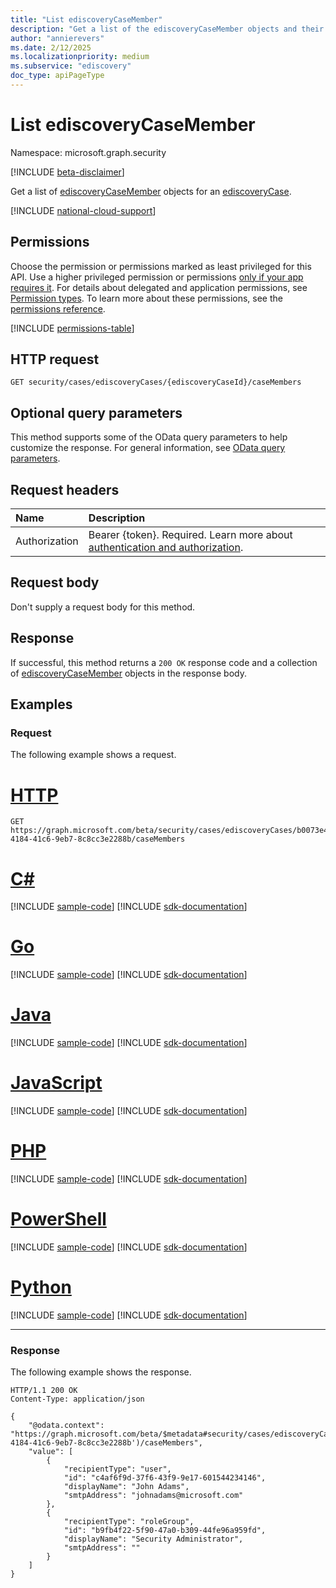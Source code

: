 ```yaml
---
title: "List ediscoveryCaseMember"
description: "Get a list of the ediscoveryCaseMember objects and their properties."
author: "annierevers"
ms.date: 2/12/2025
ms.localizationpriority: medium
ms.subservice: "ediscovery"
doc_type: apiPageType
---
```


# List ediscoveryCaseMember

Namespace: microsoft.graph.security

[!INCLUDE [beta-disclaimer](../../includes/beta-disclaimer.md)]

Get a list of [ediscoveryCaseMember](../resources/security-ediscoverycasemember.md) objects for an [ediscoveryCase](../resources/security-ediscoverycase.md).

[!INCLUDE [national-cloud-support](../../includes/global-only.md)]

## Permissions

Choose the permission or permissions marked as least privileged for this API. Use a higher privileged permission or permissions [only if your app requires it](/graph/permissions-overview#best-practices-for-using-microsoft-graph-permissions). For details about delegated and application permissions, see [Permission types](/graph/permissions-overview#permission-types). To learn more about these permissions, see the [permissions reference](/graph/permissions-reference).

<!-- { "blockType": "permissions", "name": "security_ediscoverycasemember_list" } -->
[!INCLUDE [permissions-table](../includes/permissions/security-ediscoverycasemember-list-permissions.md)]

## HTTP request

<!-- {
  "blockType": "ignored"
}
-->
```http
GET security/cases/ediscoveryCases/{ediscoveryCaseId}/caseMembers
```

## Optional query parameters

This method supports some of the OData query parameters to help customize the response. For general information, see [OData query parameters](/graph/query-parameters).

## Request headers

|Name|Description|
|:---|:---|
|Authorization|Bearer {token}. Required. Learn more about [authentication and authorization](/graph/auth/auth-concepts). |

## Request body

Don't supply a request body for this method.

## Response

If successful, this method returns a `200 OK` response code and a collection of [ediscoveryCaseMember](../resources/security-ediscoverycasemember.md) objects in the response body.

## Examples

### Request

The following example shows a request.
# [HTTP](#tab/http)
<!-- {
  "blockType": "request",
  "name": "list_ediscoverycasemember"
}
-->
```http
GET https://graph.microsoft.com/beta/security/cases/ediscoveryCases/b0073e4e-4184-41c6-9eb7-8c8cc3e2288b/caseMembers
```

# [C#](#tab/csharp)
[!INCLUDE [sample-code](../includes/snippets/csharp/list-ediscoverycasemember-csharp-snippets.md)]
[!INCLUDE [sdk-documentation](../includes/snippets/snippets-sdk-documentation-link.md)]

# [Go](#tab/go)
[!INCLUDE [sample-code](../includes/snippets/go/list-ediscoverycasemember-go-snippets.md)]
[!INCLUDE [sdk-documentation](../includes/snippets/snippets-sdk-documentation-link.md)]

# [Java](#tab/java)
[!INCLUDE [sample-code](../includes/snippets/java/list-ediscoverycasemember-java-snippets.md)]
[!INCLUDE [sdk-documentation](../includes/snippets/snippets-sdk-documentation-link.md)]

# [JavaScript](#tab/javascript)
[!INCLUDE [sample-code](../includes/snippets/javascript/list-ediscoverycasemember-javascript-snippets.md)]
[!INCLUDE [sdk-documentation](../includes/snippets/snippets-sdk-documentation-link.md)]

# [PHP](#tab/php)
[!INCLUDE [sample-code](../includes/snippets/php/list-ediscoverycasemember-php-snippets.md)]
[!INCLUDE [sdk-documentation](../includes/snippets/snippets-sdk-documentation-link.md)]

# [PowerShell](#tab/powershell)
[!INCLUDE [sample-code](../includes/snippets/powershell/list-ediscoverycasemember-powershell-snippets.md)]
[!INCLUDE [sdk-documentation](../includes/snippets/snippets-sdk-documentation-link.md)]

# [Python](#tab/python)
[!INCLUDE [sample-code](../includes/snippets/python/list-ediscoverycasemember-python-snippets.md)]
[!INCLUDE [sdk-documentation](../includes/snippets/snippets-sdk-documentation-link.md)]

---

### Response

The following example shows the response.
<!-- {
  "blockType": "response",
  "truncated": true,
  "@odata.type": "microsoft.graph.security.ediscoveryCaseMember"
}
-->
```http
HTTP/1.1 200 OK
Content-Type: application/json

{
    "@odata.context": "https://graph.microsoft.com/beta/$metadata#security/cases/ediscoveryCases('b0073e4e-4184-41c6-9eb7-8c8cc3e2288b')/caseMembers",
    "value": [
        {
            "recipientType": "user",
            "id": "c4af6f9d-37f6-43f9-9e17-601544234146",
            "displayName": "John Adams",
            "smtpAddress": "johnadams@microsoft.com"
        },
        {
            "recipientType": "roleGroup",
            "id": "b9fb4f22-5f90-47a0-b309-44fe96a959fd",
            "displayName": "Security Administrator",
            "smtpAddress": ""
        }
    ]
}
```

